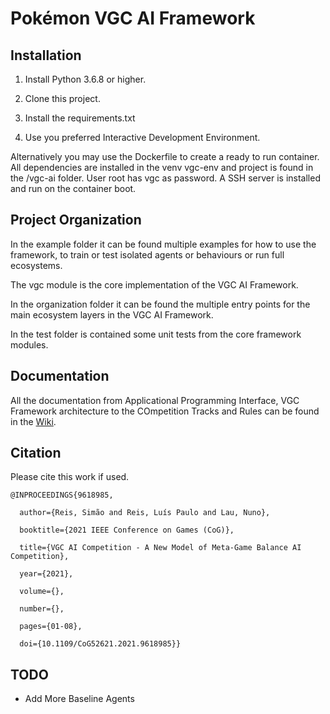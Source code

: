 # Pokémon VGC AI Framework

## Installation

1. Install Python 3.6.8 or higher.

2. Clone this project.

3. Install the requirements.txt

4. Use you preferred Interactive Development Environment.

Alternatively you may use the Dockerfile to create a ready to run container. All dependencies are installed in the venv
vgc-env and project is found in the /vgc-ai folder. User root has vgc as password. A SSH server is installed and run on
the container boot.

## Project Organization

In the example folder it can be found multiple examples for how to use the framework, to train or test isolated agents or
behaviours or run full ecosystems.

The vgc module is the core implementation of the VGC AI Framework.

In the organization folder it can be found the multiple entry points for the main ecosystem layers in the VGC AI Framework.

In the test folder is contained some unit tests from the core framework modules.

## Documentation

All the documentation from Applicational Programming Interface, VGC Framework architecture to the COmpetition Tracks and
Rules can be found in the [Wiki](https://gitlab.com/DracoStriker/pokemon-vgc-engine/-/wikis/home).

## Citation

Please cite this work if used.

```
@INPROCEEDINGS{9618985,

  author={Reis, Simão and Reis, Luís Paulo and Lau, Nuno},

  booktitle={2021 IEEE Conference on Games (CoG)}, 

  title={VGC AI Competition - A New Model of Meta-Game Balance AI Competition}, 

  year={2021},

  volume={},

  number={},

  pages={01-08},

  doi={10.1109/CoG52621.2021.9618985}}
```

## TODO

* Add More Baseline Agents
